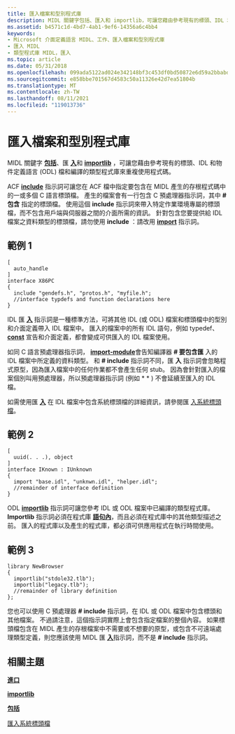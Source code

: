 ```yaml
---
title: 匯入檔案和型別程式庫
description: MIDL 關鍵字包括、匯入和 importlib，可讓您藉由參考現有的標頭、IDL 和物件定義語言 (ODL) 檔和編譯的類型程式庫來重複使用程式碼。
ms.assetid: b4571c1d-4bd7-4ab1-9ef6-14356a6c4bb4
keywords:
- Microsoft 介面定義語言 MIDL、工作、匯入檔案和型別程式庫
- 匯入 MIDL
- 類型程式庫 MIDL，匯入
ms.topic: article
ms.date: 05/31/2018
ms.openlocfilehash: 099ada5122ad024e342148bf3c453df0bd50872e6d59a2bbabd7d2892af5f93a
ms.sourcegitcommit: e858bbe701567d4583c50a11326e42d7ea51804b
ms.translationtype: MT
ms.contentlocale: zh-TW
ms.lasthandoff: 08/11/2021
ms.locfileid: "119013736"
---
```

# <a name="importing-files-and-type-libraries"></a>匯入檔案和型別程式庫

MIDL 關鍵字 [**包括**](include.md)、匯 [**入**](import.md)和 [**importlib**](importlib.md) ，可讓您藉由參考現有的標頭、IDL 和物件定義語言 (ODL) 檔和編譯的類型程式庫來重複使用程式碼。

ACF [**include**](include.md) 指示詞可讓您在 ACF 檔中指定要包含在 MIDL 產生的存根程式碼中的一或多個 C 語言標頭檔。 產生的檔案會有一行包含 C 預處理器指示詞，其中 **\# 包含** 指定的標頭檔。 使用這個 **include** 指示詞來帶入特定作業環境專屬的標頭檔，而不包含用戶端與伺服器之間的介面所需的資訊。 針對包含您要提供給 IDL 檔案之資料類型的標頭檔，請勿使用 **include** ：請改用 [**import**](import.md) 指示詞。

## <a name="example-1"></a>範例 1

``` syntax
[
  auto_handle
] 
interface X86PC
{ 
  include "gendefs.h", "protos.h", "myfile.h"; 
  //interface typdefs and function declarations here
}
```

IDL 匯 [**入**](import.md) 指示詞是一種標準方法，可將其他 IDL (或 ODL) 檔案和標頭檔中的型別和介面定義帶入 IDL 檔案中。 匯入的檔案中的所有 IDL 語句，例如 typedef、 [**const**](const.md) 宣告和介面定義，都會變成可供匯入的 IDL 檔案使用。

如同 C 語言預處理器指示詞， [**import-module**](import.md)會告知編譯器 **\# 要包含匯** 入的 IDL 檔案中所定義的資料類型。 和 **\# include** 指示詞不同，匯 **入** 指示詞會忽略程式原型，因為匯入檔案中的任何作業都不會產生任何 stub。 因為會針對匯入的檔案個別叫用預處理器，所以預處理器指示詞 (例如 * * ) 不會延續至匯入的 IDL 檔。

如需使用匯 [**入**](import.md) 在 IDL 檔案中包含系統標頭檔的詳細資訊，請參閱匯 [入系統標頭檔](importing-system-header-files.md)。

## <a name="example-2"></a>範例 2

``` syntax
[
  uuid(. . .), object
] 
interface IKnown : IUnknown
{
  import "base.idl", "unknwn.idl", "helper.idl";
  //remainder of interface definition
}
```

ODL [**importlib**](importlib.md) 指示詞可讓您參考 IDL 或 ODL 檔案中已編譯的類型程式庫。 **Importlib** 指示詞必須在程式庫 [**語句內**](library.md)，而且必須在程式庫中的其他類型描述之前。 匯入的程式庫以及產生的程式庫，都必須可供應用程式在執行時間使用。

## <a name="example-3"></a>範例 3

``` syntax
library NewBrowser
{
  importlib("stdole32.tlb");
  importlib("legacy.tlb");
  //remainder of library definition
};
```

您也可以使用 C 預處理器 **\# include** 指示詞，在 IDL 或 ODL 檔案中包含標頭和其他檔案。 不過請注意，這個指示詞實際上會包含指定檔案的整個內容。 如果標頭檔包含在 MIDL 產生的存根檔案中不需要或不想要的原型，或包含不可遠端處理類型定義，則您應該使用 MIDL 匯 [**入**](import.md)指示詞，而不是 **\# include** 指示詞。

## <a name="related-topics"></a>相關主題

<dl> <dt>

[**進口**](import.md)
</dt> <dt>

[**importlib**](importlib.md)
</dt> <dt>

[**包括**](include.md)
</dt> <dt>

[匯入系統標頭檔](importing-system-header-files.md)
</dt> </dl>

 

 




